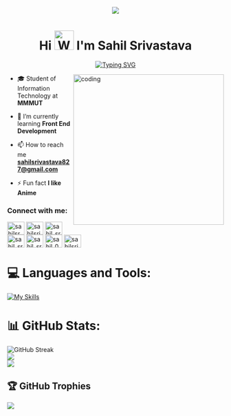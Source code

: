 <p align="center">
  <img src="https://user-images.githubusercontent.com/97956667/182621449-cabf1f4c-aef1-4a10-a26a-c844c8022ff3.png" /></p>

<h1 align="center">Hi <img src="https://raw.githubusercontent.com/nixin72/nixin72/master/wave.gif" 
         alt="Waving hand animated gif"
         height="45"
         width="45" /> I'm Sahil Srivastava</h1>

[<div align="center">![Typing SVG](https://readme-typing-svg.demolab.com?font=Fira+Code&weight=800&pause=1000&color=FFFFFF&background=B3FFE500&center=true&random=false&width=435&lines=Full+Stack+Web+Developer+👨🏻‍💻;Computer+Vision⚡️;1200%2B+Hours+of+Coding+Experience+⚡️)</div>](https://git.io/typing-svg)

<img align="right" alt="coding" width="350" src="https://user-images.githubusercontent.com/69011963/137184767-79a13ec7-1bb3-4341-a6da-3a149c9c159a.gif">

- 🎓 Student of Information Technology at **MMMUT**

- 🌱 I’m currently learning **Front End Development**

- 📫 How to reach me **sahilsrivastava827@gmail.com**

- ⚡ Fun fact **I like Anime**

<h3 align="left">Connect with me:</h3>
<p align="left">
<a href="https://twitter.com/sahilsr46611541" target="_blank"><img align="center" src="https://raw.githubusercontent.com/rahuldkjain/github-profile-readme-generator/master/src/images/icons/Social/twitter.svg" alt="sahilsr46611541" height="30" width="40" /></a>
<a href="https://linkedin.com/in/sahilsri630" target="_blank"><img align="center" src="https://raw.githubusercontent.com/rahuldkjain/github-profile-readme-generator/master/src/images/icons/Social/linked-in-alt.svg" alt="sahilsri630" height="30" width="40" /></a>
<a href="https://instagram.com/sahil_srivastava_25" target="_blank"><img align="center" src="https://raw.githubusercontent.com/rahuldkjain/github-profile-readme-generator/master/src/images/icons/Social/instagram.svg" alt="sahil_srivastava_25" height="30" width="40" /></a>
<a href="https://www.codechef.com/users/sahil_sri_25" target="_blank"><img align="center" src="https://cdn.jsdelivr.net/npm/simple-icons@3.1.0/icons/codechef.svg" alt="sahil_sri_25" height="30" width="40" /></a>
<a href="https://www.hackerrank.com/sahil_sri_25" target="_blank"><img align="center" src="https://raw.githubusercontent.com/rahuldkjain/github-profile-readme-generator/master/src/images/icons/Social/hackerrank.svg" alt="sahil_sri_25" height="30" width="40" /></a>
<a href="https://codeforces.com/profile/sahil_02" target="_blank"><img align="center" src="https://raw.githubusercontent.com/rahuldkjain/github-profile-readme-generator/master/src/images/icons/Social/codeforces.svg" alt="sahil_02" height="30" width="40" /></a>
<a href="https://www.leetcode.com/sahilsrivastava827" target="_blank"><img align="center" src="https://raw.githubusercontent.com/rahuldkjain/github-profile-readme-generator/master/src/images/icons/Social/leet-code.svg" alt="sahilsrivastava827" height="30" width="40" /></a>
</p>

# 💻 Languages and Tools:
[![My Skills](https://skillicons.dev/icons?i=c,cpp,python,html,css,bootstrap,js,nodejs,expressjs,mongodb,mysql,arduino,anaconda,github,git,gcp,react,anaconda)](https://skillicons.dev)


# 📊 GitHub Stats:

![GitHub Streak](https://github-readme-streak-stats.herokuapp.com/?user=sahilsrivastava25&theme=tokyonight&count_private=true) <br/>
![](https://github-readme-stats.vercel.app/api/top-langs/?username=sahilsrivastava25&theme=tokyonight&hide_border=false&include_all_commits=false&count_private=false&layout=compact)<br/>
![](https://github-readme-stats.vercel.app/api?username=sahilsrivastava25&theme=tokyonight&hide_border=false&include_all_commits=false&count_private=false)<br/>

 ## 🏆 GitHub Trophies

![](https://github-profile-trophy.vercel.app/?username=sahilsrivastava25&theme=radical&no-frame=false&no-bg=true&margin-w=4)
